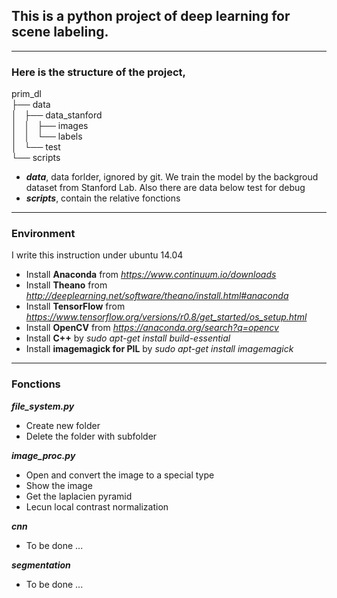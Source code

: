 ## This is a python project of deep learning for scene labeling.

----

### Here is the structure of the project,

prim_dl  
├── data  
│   ├── data_stanford  
│   │   ├── images  
│   │   └── labels  
│   └── test  
└── scripts  

- ***data***, data forlder, ignored by git. We train the model by the backgroud dataset from Stanford Lab. Also there are data below test for debug
- ***scripts***, contain the relative fonctions

----

### Environment 

I write this instruction under ubuntu 14.04 

- Install **Anaconda** from *https://www.continuum.io/downloads* 
- Install **Theano** from *http://deeplearning.net/software/theano/install.html#anaconda* 
- Install **TensorFlow** from *https://www.tensorflow.org/versions/r0.8/get_started/os_setup.html* 
- Install **OpenCV** from *https://anaconda.org/search?q=opencv* 
- Install **C++** by *sudo apt-get install build-essential* 
- Install **imagemagick for PIL** by *sudo apt-get install imagemagick* 

----

### Fonctions

***file_system.py***  
- Create new folder  
- Delete the folder with subfolder  

***image_proc.py***  
- Open and convert the image to a special type  
- Show the image  
- Get the laplacien pyramid  
- Lecun local contrast normalization  

***cnn***
- To be done ...

***segmentation***
- To be done ...
